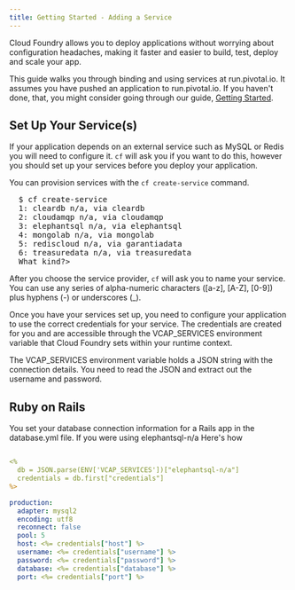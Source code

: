 ```yaml
---
title: Getting Started - Adding a Service
---
```


Cloud Foundry allows you to deploy applications without worrying about configuration headaches, making it faster and easier to build, test, deploy and scale your app.

This guide walks you through binding and using services at run.pivotal.io. It assumes you have pushed an application to run.pivotal.io. If you haven't done, that, you might consider going through our guide, [Getting Started](getting-started.html). 

## <a id='services'></a>Set Up Your Service(s) ##

If your application depends on an external service such as MySQL or Redis you will need to configure it. `cf` will ask you if you want to do this, however you should set up your services before you deploy your application.

You can provision services with the `cf create-service` command.

<pre class="terminal">
  $ cf create-service
  1: cleardb n/a, via cleardb
  2: cloudamqp n/a, via cloudamqp
  3: elephantsql n/a, via elephantsql
  4: mongolab n/a, via mongolab
  5: rediscloud n/a, via garantiadata
  6: treasuredata n/a, via treasuredata
  What kind?>
</pre>

After you choose the service provider, `cf` will ask you to name your service. You can use any series of alpha-numeric characters ([a-z], [A-Z], [0-9]) plus hyphens (-) or underscores (_).

Once you have your services set up, you need to configure your application to use the correct credentials for your service. The credentials are created for you and are accessible through the VCAP_SERVICES environment variable that Cloud Foundry sets within your runtime context.

The VCAP_SERVICES environment variable holds a JSON string with the connection details. You need to read the JSON and extract out the username and password.

## Ruby on Rails

You set your database connection information for a Rails app in the database.yml file.
If you were using elephantsql-n/a Here's how
~~~yml

<%
  db = JSON.parse(ENV['VCAP_SERVICES'])["elephantsql-n/a"]
  credentials = db.first["credentials"]
%>

production:
  adapter: mysql2
  encoding: utf8
  reconnect: false
  pool: 5
  host: <%= credentials["host"] %>
  username: <%= credentials["username"] %>
  password: <%= credentials["password"] %>
  database: <%= credentials["database"] %>
  port: <%= credentials["port"] %>

~~~
